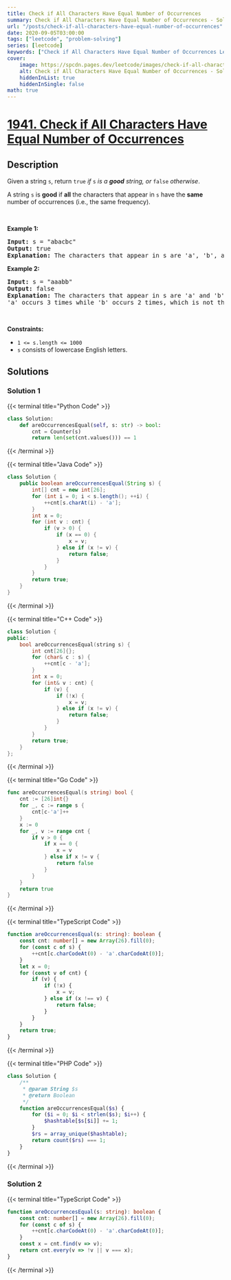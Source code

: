```yaml
---
title: Check if All Characters Have Equal Number of Occurrences
summary: Check if All Characters Have Equal Number of Occurrences - Solution Explained
url: "/posts/check-if-all-characters-have-equal-number-of-occurrences"
date: 2020-09-05T03:00:00
tags: ["leetcode", "problem-solving"]
series: [leetcode]
keywords: ["Check if All Characters Have Equal Number of Occurrences LeetCode Solution Explained in all languages", "1941", "leetcode question 1941", "Check if All Characters Have Equal Number of Occurrences", "LeetCode", "leetcode solution in Python3 C++ Java Go PHP Ruby Swift TypeScript Rust C# JavaScript C", "GeeksforGeeks", "InterviewBit", "Coding Ninjas", "HackerRank", "HackerEarth", "CodeChef", "TopCoder", "AlgoExpert", "freeCodeCamp", "Codeforces", "GitHub", "AtCoder", "Samir Paul"]
cover:
    image: https://spcdn.pages.dev/leetcode/images/check-if-all-characters-have-equal-number-of-occurrences.webp
    alt: Check if All Characters Have Equal Number of Occurrences - Solution Explained
    hiddenInList: true
    hiddenInSingle: false
math: true
---
```



# [1941. Check if All Characters Have Equal Number of Occurrences](https://leetcode.com/problems/check-if-all-characters-have-equal-number-of-occurrences)


## Description

<p>Given a string <code>s</code>, return <code>true</code><em> if </em><code>s</code><em> is a <strong>good</strong> string, or </em><code>false</code><em> otherwise</em>.</p>

<p>A string <code>s</code> is <strong>good</strong> if <strong>all</strong> the characters that appear in <code>s</code> have the <strong>same</strong> number of occurrences (i.e., the same frequency).</p>

<p>&nbsp;</p>
<p><strong class="example">Example 1:</strong></p>

<pre>
<strong>Input:</strong> s = &quot;abacbc&quot;
<strong>Output:</strong> true
<strong>Explanation:</strong> The characters that appear in s are &#39;a&#39;, &#39;b&#39;, and &#39;c&#39;. All characters occur 2 times in s.
</pre>

<p><strong class="example">Example 2:</strong></p>

<pre>
<strong>Input:</strong> s = &quot;aaabb&quot;
<strong>Output:</strong> false
<strong>Explanation:</strong> The characters that appear in s are &#39;a&#39; and &#39;b&#39;.
&#39;a&#39; occurs 3 times while &#39;b&#39; occurs 2 times, which is not the same number of times.
</pre>

<p>&nbsp;</p>
<p><strong>Constraints:</strong></p>

<ul>
	<li><code>1 &lt;= s.length &lt;= 1000</code></li>
	<li><code>s</code> consists of lowercase English letters.</li>
</ul>

## Solutions

### Solution 1

<!-- tabs:start -->

{{< terminal title="Python Code" >}}
```python
class Solution:
    def areOccurrencesEqual(self, s: str) -> bool:
        cnt = Counter(s)
        return len(set(cnt.values())) == 1
```
{{< /terminal >}}

{{< terminal title="Java Code" >}}
```java
class Solution {
    public boolean areOccurrencesEqual(String s) {
        int[] cnt = new int[26];
        for (int i = 0; i < s.length(); ++i) {
            ++cnt[s.charAt(i) - 'a'];
        }
        int x = 0;
        for (int v : cnt) {
            if (v > 0) {
                if (x == 0) {
                    x = v;
                } else if (x != v) {
                    return false;
                }
            }
        }
        return true;
    }
}
```
{{< /terminal >}}

{{< terminal title="C++ Code" >}}
```cpp
class Solution {
public:
    bool areOccurrencesEqual(string s) {
        int cnt[26]{};
        for (char& c : s) {
            ++cnt[c - 'a'];
        }
        int x = 0;
        for (int& v : cnt) {
            if (v) {
                if (!x) {
                    x = v;
                } else if (x != v) {
                    return false;
                }
            }
        }
        return true;
    }
};
```
{{< /terminal >}}

{{< terminal title="Go Code" >}}
```go
func areOccurrencesEqual(s string) bool {
	cnt := [26]int{}
	for _, c := range s {
		cnt[c-'a']++
	}
	x := 0
	for _, v := range cnt {
		if v > 0 {
			if x == 0 {
				x = v
			} else if x != v {
				return false
			}
		}
	}
	return true
}
```
{{< /terminal >}}

{{< terminal title="TypeScript Code" >}}
```ts
function areOccurrencesEqual(s: string): boolean {
    const cnt: number[] = new Array(26).fill(0);
    for (const c of s) {
        ++cnt[c.charCodeAt(0) - 'a'.charCodeAt(0)];
    }
    let x = 0;
    for (const v of cnt) {
        if (v) {
            if (!x) {
                x = v;
            } else if (x !== v) {
                return false;
            }
        }
    }
    return true;
}
```
{{< /terminal >}}

{{< terminal title="PHP Code" >}}
```php
class Solution {
    /**
     * @param String $s
     * @return Boolean
     */
    function areOccurrencesEqual($s) {
        for ($i = 0; $i < strlen($s); $i++) {
            $hashtable[$s[$i]] += 1;
        }
        $rs = array_unique($hashtable);
        return count($rs) === 1;
    }
}
```
{{< /terminal >}}

<!-- tabs:end -->

### Solution 2

<!-- tabs:start -->

{{< terminal title="TypeScript Code" >}}
```ts
function areOccurrencesEqual(s: string): boolean {
    const cnt: number[] = new Array(26).fill(0);
    for (const c of s) {
        ++cnt[c.charCodeAt(0) - 'a'.charCodeAt(0)];
    }
    const x = cnt.find(v => v);
    return cnt.every(v => !v || v === x);
}
```
{{< /terminal >}}

<!-- tabs:end -->

<!-- end -->
